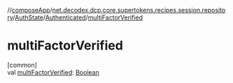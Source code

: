 //[composeApp](../../../../index.md)/[net.decodex.dcp.core.supertokens.recipes.session.repository](../../index.md)/[AuthState](../index.md)/[Authenticated](index.md)/[multiFactorVerified](multi-factor-verified.md)

# multiFactorVerified

[common]\
val [multiFactorVerified](multi-factor-verified.md): [Boolean](https://kotlinlang.org/api/latest/jvm/stdlib/kotlin/-boolean/index.html)
